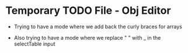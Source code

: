 # Temporary TODO File - Obj Editor

* Trying to have a mode where we add back the curly braces for arrays

* Also trying to have a mode where we replace " " with _ in the selectTable input

